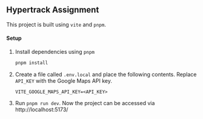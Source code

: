## Hypertrack Assignment

This project is built using `vite` and `pnpm`.

#### Setup

1. Install dependencies using `pnpm`
   ```sh
   pnpm install
   ```
1. Create a file called `.env.local` and place the following contents. Replace `API_KEY` with the Google Maps API key.
   ```env
   VITE_GOOGLE_MAPS_API_KEY=<API_KEY>
   ```
1. Run `pnpm run dev`. Now the project can be accessed via http://localhost:5173/

